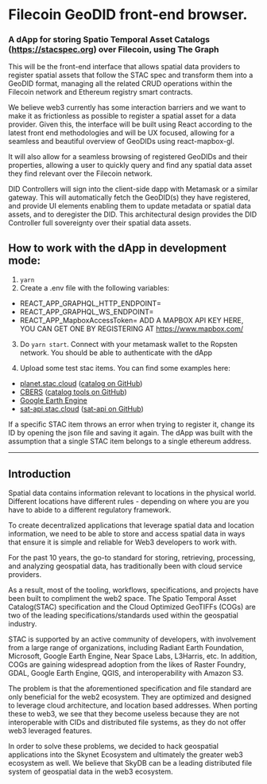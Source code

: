 # Filecoin GeoDID front-end browser.

### A dApp for storing Spatio Temporal Asset Catalogs (https://stacspec.org) over Filecoin, using The Graph

This will be the front-end interface that allows spatial data providers to register spatial assets
that follow the STAC spec and transform them into a GeoDID format, managing all the related
CRUD operations within the Filecoin network and Ethereum registry smart contracts.

We believe web3 currently has some interaction barriers and we want to make it as frictionless
as possible to register a spatial asset for a data provider. Given this, the interface will be built
using React according to the latest front end methodologies and will be UX focused, allowing for
a seamless and beautiful overview of GeoDIDs using react-mapbox-gl.

It will also allow for a seamless browsing of registered GeoDIDs and their properties, allowing a
user to quickly query and find any spatial data asset they find relevant over the Filecoin network.

DID Controllers will sign into the client-side dapp with Metamask or a similar gateway. This will
automatically fetch the GeoDID(s) they have registered, and provide UI elements enabling them
to update metadata or spatial data assets, and to deregister the DID. This architectural design
provides the DID Controller full sovereignty over their spatial data assets.

## How to work with the dApp in development mode:

1. `yarn`
2. Create a .env file with the following variables:

- REACT_APP_GRAPHQL_HTTP_ENDPOINT=
- REACT_APP_GRAPHQL_WS_ENDPOINT=
- REACT_APP_MapboxAccessToken= ADD A MAPBOX API KEY HERE, YOU CAN GET ONE BY REGISTERING AT https://www.mapbox.com/

3. Do `yarn start`. Connect with your metamask wallet to the Ropsten network. You should be able to authenticate with the dApp

4. Upload some test stac items. You can find some examples here:

- [planet.stac.cloud](https://planet.stac.cloud) ([catalog on GitHub](https://github.com/cholmes/pdd-stac/))
- [CBERS](https://cbers.stac.cloud) ([catalog tools on GitHub](https://github.com/fredliporace/cbers-2-stac))
- [Google Earth Engine](https://gee.stac.cloud)
- [sat-api.stac.cloud](https://sat-api.stac.cloud) ([sat-api on GitHub](https://github.com/sat-utils/sat-api))

If a specific STAC item throws an error when trying to register it, change its ID by opening the json file and saving it again. The dApp was built with the assumption that a single STAC item belongs to a single ethereum address.

---

## Introduction

Spatial data contains information relevant to locations in the physical world. Different locations have different rules - depending on where you are you have to abide to a different regulatory framework.

To create decentralized applications that leverage spatial data and location information, we need to be able to store and access spatial data in ways that ensure it is simple and reliable for Web3 developers to work with.

For the past 10 years, the go-to standard for storing, retrieving, processing, and analyzing geospatial data, has traditionally been with cloud service providers.

As a result, most of the tooling, workflows, specifications, and projects have been built to compliment the web2 space. The Spatio Temporal Asset Catalog(STAC) specification and the Cloud Optimized GeoTIFFs (COGs) are two of the leading specifications/standards used within the geospatial industry.

STAC is supported by an active community of developers, with involvement from a large range of organizations, including Radiant Earth Foundation, Microsoft, Google Earth Engine, Near Space Labs, L3Harris, etc. In addition, COGs are gaining widespread adoption from the likes of Raster Foundry, GDAL, Google Earth Engine, QGIS, and interoperability with Amazon S3.

The problem is that the aforementioned specification and file standard are only beneficial for the web2 ecosystem. They are optimized and designed to leverage cloud architecture, and location based addresses. When porting these to web3, we see that they become useless because they are not interoperable with CIDs and distributed file systems, as they do not offer web3 leveraged features.

In order to solve these problems, we decided to hack geospatial applications into the Skynet Ecosystem and ultimately the greater web3 ecosystem as well. We believe that SkyDB can be a leading distributed file system of geospatial data in the web3 ecosystem.
